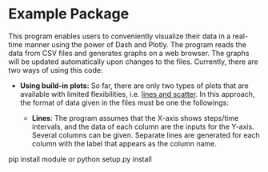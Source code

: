 # Example Package

This program enables users to conveniently visualize their data in a real-time manner using the power of Dash and Plotly. The program reads the data from CSV files and generates graphs on a web browser. The graphs will be updated automatically upon changes to the files. Currently, there are two ways of using this code:

* **Using build-in plots:** So far, there are only two types of plots that are available with limited flexibilities, i.e. [lines and scatter](https://plotly.com/python/line-and-scatter/). In this approach, the format of data given in the files must be one the followings:

  * **Lines**: The program assumes that the X-axis shows steps/time intervals, and the data of each column are the inputs for the Y-axis. Several columns can be given. Separate lines are generated for each column with the label that appears as the column name.

pip install module or python setup.py install

